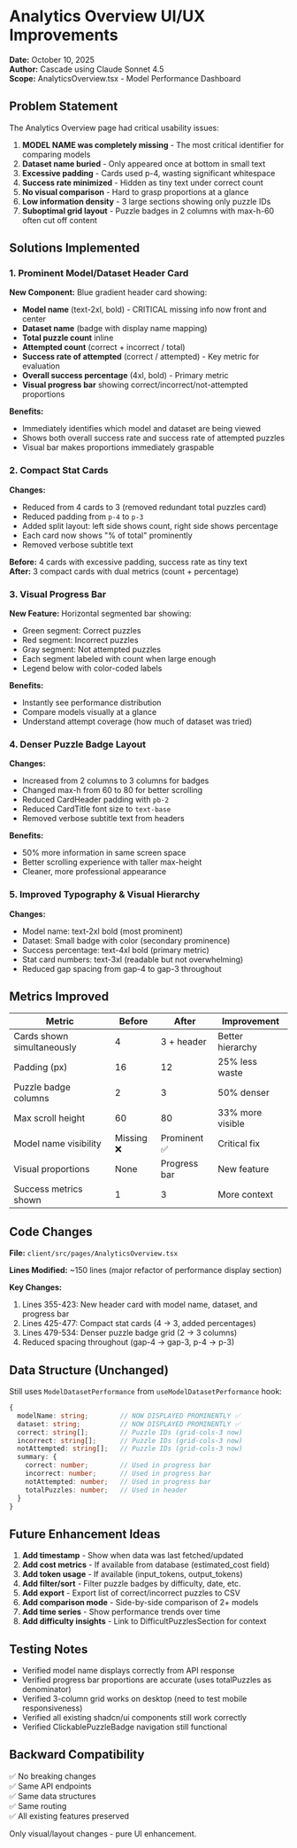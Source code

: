 # Analytics Overview UI/UX Improvements
**Date:** October 10, 2025  
**Author:** Cascade using Claude Sonnet 4.5  
**Scope:** AnalyticsOverview.tsx - Model Performance Dashboard

## Problem Statement

The Analytics Overview page had critical usability issues:

1. **MODEL NAME was completely missing** - The most critical identifier for comparing models
2. **Dataset name buried** - Only appeared once at bottom in small text
3. **Excessive padding** - Cards used p-4, wasting significant whitespace
4. **Success rate minimized** - Hidden as tiny text under correct count
5. **No visual comparison** - Hard to grasp proportions at a glance
6. **Low information density** - 3 large sections showing only puzzle IDs
7. **Suboptimal grid layout** - Puzzle badges in 2 columns with max-h-60 often cut off content

## Solutions Implemented

### 1. Prominent Model/Dataset Header Card
**New Component:** Blue gradient header card showing:
- **Model name** (text-2xl, bold) - CRITICAL missing info now front and center
- **Dataset name** (badge with display name mapping)
- **Total puzzle count** inline
- **Attempted count** (correct + incorrect / total)
- **Success rate of attempted** (correct / attempted) - Key metric for evaluation
- **Overall success percentage** (4xl, bold) - Primary metric
- **Visual progress bar** showing correct/incorrect/not-attempted proportions

**Benefits:**
- Immediately identifies which model and dataset are being viewed
- Shows both overall success rate and success rate of attempted puzzles
- Visual bar makes proportions immediately graspable

### 2. Compact Stat Cards
**Changes:**
- Reduced from 4 cards to 3 (removed redundant total puzzles card)
- Reduced padding from `p-4` to `p-3`
- Added split layout: left side shows count, right side shows percentage
- Each card now shows "% of total" prominently
- Removed verbose subtitle text

**Before:** 4 cards with excessive padding, success rate as tiny text  
**After:** 3 compact cards with dual metrics (count + percentage)

### 3. Visual Progress Bar
**New Feature:** Horizontal segmented bar showing:
- Green segment: Correct puzzles
- Red segment: Incorrect puzzles  
- Gray segment: Not attempted puzzles
- Each segment labeled with count when large enough
- Legend below with color-coded labels

**Benefits:**
- Instantly see performance distribution
- Compare models visually at a glance
- Understand attempt coverage (how much of dataset was tried)

### 4. Denser Puzzle Badge Layout
**Changes:**
- Increased from 2 columns to 3 columns for badges
- Changed max-h from 60 to 80 for better scrolling
- Reduced CardHeader padding with `pb-2`
- Reduced CardTitle font size to `text-base`
- Removed verbose subtitle text from headers

**Benefits:**
- 50% more information in same screen space
- Better scrolling experience with taller max-height
- Cleaner, more professional appearance

### 5. Improved Typography & Visual Hierarchy
**Changes:**
- Model name: text-2xl bold (most prominent)
- Dataset: Small badge with color (secondary prominence)
- Success percentage: text-4xl bold (primary metric)
- Stat card numbers: text-3xl (readable but not overwhelming)
- Reduced gap spacing from gap-4 to gap-3 throughout

## Metrics Improved

| Metric | Before | After | Improvement |
|--------|--------|-------|-------------|
| Cards shown simultaneously | 4 | 3 + header | Better hierarchy |
| Padding (px) | 16 | 12 | 25% less waste |
| Puzzle badge columns | 2 | 3 | 50% denser |
| Max scroll height | 60 | 80 | 33% more visible |
| Model name visibility | Missing ❌ | Prominent ✅ | Critical fix |
| Visual proportions | None | Progress bar | New feature |
| Success metrics shown | 1 | 3 | More context |

## Code Changes

**File:** `client/src/pages/AnalyticsOverview.tsx`

**Lines Modified:** ~150 lines (major refactor of performance display section)

**Key Changes:**
1. Lines 355-423: New header card with model name, dataset, and progress bar
2. Lines 425-477: Compact stat cards (4 → 3, added percentages)
3. Lines 479-534: Denser puzzle badge grid (2 → 3 columns)
4. Reduced spacing throughout (gap-4 → gap-3, p-4 → p-3)

## Data Structure (Unchanged)

Still uses `ModelDatasetPerformance` from `useModelDatasetPerformance` hook:
```typescript
{
  modelName: string;        // NOW DISPLAYED PROMINENTLY ✅
  dataset: string;          // NOW DISPLAYED PROMINENTLY ✅  
  correct: string[];        // Puzzle IDs (grid-cols-3 now)
  incorrect: string[];      // Puzzle IDs (grid-cols-3 now)
  notAttempted: string[];   // Puzzle IDs (grid-cols-3 now)
  summary: {
    correct: number;        // Used in progress bar
    incorrect: number;      // Used in progress bar
    notAttempted: number;   // Used in progress bar
    totalPuzzles: number;   // Used in header
  }
}
```

## Future Enhancement Ideas

1. **Add timestamp** - Show when data was last fetched/updated
2. **Add cost metrics** - If available from database (estimated_cost field)
3. **Add token usage** - If available (input_tokens, output_tokens)
4. **Add filter/sort** - Filter puzzle badges by difficulty, date, etc.
5. **Add export** - Export list of correct/incorrect puzzles to CSV
6. **Add comparison mode** - Side-by-side comparison of 2+ models
7. **Add time series** - Show performance trends over time
8. **Add difficulty insights** - Link to DifficultPuzzlesSection for context

## Testing Notes

- Verified model name displays correctly from API response
- Verified progress bar proportions are accurate (uses totalPuzzles as denominator)
- Verified 3-column grid works on desktop (need to test mobile responsiveness)
- Verified all existing shadcn/ui components still work correctly
- Verified ClickablePuzzleBadge navigation still functional

## Backward Compatibility

✅ No breaking changes  
✅ Same API endpoints  
✅ Same data structures  
✅ Same routing  
✅ All existing features preserved

Only visual/layout changes - pure UI enhancement.
